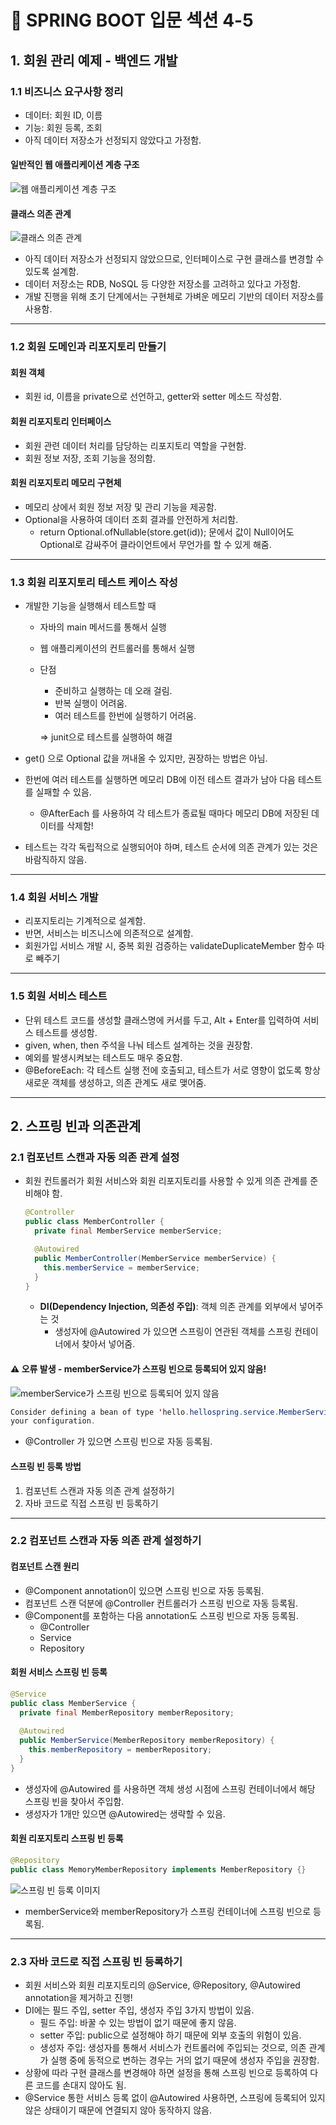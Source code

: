 # 🌱 SPRING BOOT 입문 섹션 4-5

## 1. 회원 관리 예제 - 백엔드 개발

### 1.1 비즈니스 요구사항 정리
- 데이터: 회원 ID, 이름
- 기능: 회원 등록, 조회
- 아직 데이터 저장소가 선정되지 않았다고 가정함.

#### 일반적인 웹 애플리케이션 계층 구조
![웹 애플리케이션 계층 구조](https://github.com/user-attachments/assets/ff71e3af-e0eb-43bd-a085-aedb0a9674a6)

#### 클래스 의존 관계
![클래스 의존 관계](https://github.com/user-attachments/assets/0d1328a3-7753-4710-9ac0-f37834b90c90)

- 아직 데이터 저장소가 선정되지 않았으므로, 인터페이스로 구현 클래스를 변경할 수 있도록 설계함.
- 데이터 저장소는 RDB, NoSQL 등 다양한 저장소를 고려하고 있다고 가정함.
- 개발 진행을 위해 초기 단계에서는 구현체로 가벼운 메모리 기반의 데이터 저장소를 사용함.

---

### 1.2 회원 도메인과 리포지토리 만들기

#### 회원 객체
- 회원 id, 이름을 private으로 선언하고, getter와 setter 메소드 작성함. 

#### 회원 리포지토리 인터페이스
- 회원 관련 데이터 처리를 담당하는 리포지토리 역할을 구현함.
- 회원 정보 저장, 조회 기능을 정의함.

#### 회원 리포지토리 메모리 구현체
- 메모리 상에서 회원 정보 저장 및 관리 기능을 제공함.
- Optional을 사용하여 데이터 조회 결과를 안전하게 처리함.
  - return Optional.ofNullable(store.get(id)); 문에서 값이 Null이어도 Optional로 감싸주어 클라이언트에서 무언가를 할 수 있게 해줌.

---

### 1.3 회원 리포지토리 테스트 케이스 작성
- 개발한 기능을 실행해서 테스트할 때
  - 자바의 main 메서드를 통해서 실행
  - 웹 애플리케이션의 컨트롤러를 통해서 실행
  - 단점
    - 준비하고 실행하는 데 오래 걸림.
    - 반복 실행이 어려움.
    - 여러 테스트를 한번에 실행하기 어려움.

    => junit으로 테스트를 실행하여 해결

- get() 으로 Optional 값을 꺼내올 수 있지만, 권장하는 방법은 아님.
- 한번에 여러 테스트를 실행하면 메모리 DB에 이전 테스트 결과가 남아 다음 테스트를 실패할 수 있음.
  - @AfterEach 를 사용하여 각 테스트가 종료될 때마다 메모리 DB에 저장된 데이터를 삭제함!
- 테스트는 각각 독립적으로 실행되어야 하며, 테스트 순서에 의존 관계가 있는 것은 바람직하지 않음.

---

### 1.4 회원 서비스 개발
- 리포지토리는 기계적으로 설계함.
- 반면, 서비스는 비즈니스에 의존적으로 설계함.
- 회원가입 서비스 개발 시, 중복 회원 검증하는 validateDuplicateMember 함수 따로 빼주기

---

### 1.5 회원 서비스 테스트
- 단위 테스트 코드를 생성할 클래스명에 커서를 두고, Alt + Enter를 입력하여 서비스 테스트를 생성함.
- given, when, then 주석을 나눠 테스트 설계하는 것을 권장함.
- 예외를 발생시켜보는 테스트도 매우 중요함.
- @BeforeEach: 각 테스트 실행 전에 호출되고, 테스트가 서로 영향이 없도록 항상 새로운 객체를 생성하고, 의존 관계도 새로 맺어줌.

---

## 2. 스프링 빈과 의존관계

### 2.1 컴포넌트 스캔과 자동 의존 관계 설정
- 회원 컨트롤러가 회원 서비스와 회원 리포지토리를 사용할 수 있게 의존 관계를 준비해야 함.
  ```java
  @Controller
  public class MemberController {
    private final MemberService memberService;

    @Autowired
    public MemberController(MemberService memberService) {
      this.memberService = memberService;
    }
  }
  ```
  - **DI(Dependency Injection, 의존성 주입)**: 객체 의존 관계를 외부에서 넣어주는 것 
    - 생성자에 @Autowired 가 있으면 스프링이 연관된 객체를 스프링 컨테이너에서 찾아서 넣어줌.

#### ⚠️ 오류 발생 - memberService가 스프링 빈으로 등록되어 있지 않음!
![memberService가 스프링 빈으로 등록되어 있지 않음](https://github.com/user-attachments/assets/d0433929-7f3c-479e-b6f9-7b0cec78b5f6)

```java
Consider defining a bean of type 'hello.hellospring.service.MemberService' in
your configuration.
```

- @Controller 가 있으면 스프링 빈으로 자동 등록됨.

#### 스프링 빈 등록 방법
1. 컴포넌트 스캔과 자동 의존 관계 설정하기
2. 자바 코드로 직접 스프링 빈 등록하기

---

### 2.2 컴포넌트 스캔과 자동 의존 관계 설정하기

#### 컴포넌트 스캔 원리
- @Component annotation이 있으면 스프링 빈으로 자동 등록됨.
- 컴포넌트 스캔 덕분에 @Controller 컨트롤러가 스프링 빈으로 자동 등록됨.
- @Component를 포함하는 다음 annotation도 스프링 빈으로 자동 등록됨.
  - @Controller
  - Service
  - Repository

#### 회원 서비스 스프링 빈 등록
```java
@Service
public class MemberService {
  private final MemberRepository memberRepository;
  
  @Autowired
  public MemberService(MemberRepository memberRepository) {
    this.memberRepository = memberRepository;
  }
}
```
- 생성자에 @Autowired 를 사용하면 객체 생성 시점에 스프링 컨테이너에서 해당 스프링 빈을 찾아서 주입함.
- 생성자가 1개만 있으면 @Autowired는 생략할 수 있음.

#### 회원 리포지토리 스프링 빈 등록
```java
@Repository
public class MemoryMemberRepository implements MemberRepository {}
```

![스프링 빈 등록 이미지](https://github.com/user-attachments/assets/9b8bf2bd-7fa6-4abf-a6a5-9fbb61090d95)
- memberService와 memberRepository가 스프링 컨테이너에 스프링 빈으로 등록됨.

---

### 2.3 자바 코드로 직접 스프링 빈 등록하기
- 회원 서비스와 회원 리포지토리의 @Service, @Repository, @Autowired annotation을 제거하고 진행!
- DI에는 필드 주입, setter 주입, 생성자 주입 3가지 방법이 있음.
  - 필드 주입: 바꿀 수 있는 방법이 없기 때문에 좋지 않음.
  - setter 주입: public으로 설정해야 하기 때문에 외부 호출의 위험이 있음.
  - 생성자 주입: 생성자를 통해서 서비스가 컨트롤러에 주입되는 것으로, 의존 관계가 실행 중에 동적으로 변하는 경우는 거의 없기 때문에 생성자 주입을 권장함.
- 상황에 따라 구현 클래스를 변경해야 하면 설정을 통해 스프링 빈으로 등록하여 다른 코드를 손대지 않아도 됨.
- @Service 통한 서비스 등록 없이 @Autowired 사용하면, 스프링에 등록되어 있지 않은 상태이기 때문에 연결되지 않아 동작하지 않음. 
